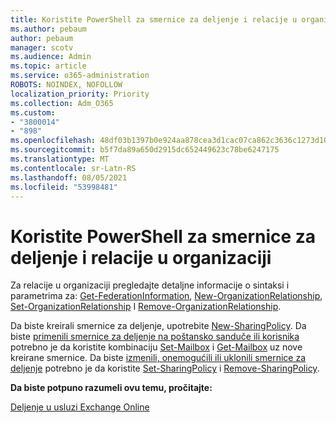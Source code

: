 ```yaml
---
title: Koristite PowerShell za smernice za deljenje i relacije u organizaciji
ms.author: pebaum
author: pebaum
manager: scotv
ms.audience: Admin
ms.topic: article
ms.service: o365-administration
ROBOTS: NOINDEX, NOFOLLOW
localization_priority: Priority
ms.collection: Adm_O365
ms.custom:
- "3800014"
- "898"
ms.openlocfilehash: 48df03b1397b0e924aa878cea3d1cac07ca862c3636c1273d10f4841a03fddcf
ms.sourcegitcommit: b5f7da89a650d2915dc652449623c78be6247175
ms.translationtype: MT
ms.contentlocale: sr-Latn-RS
ms.lasthandoff: 08/05/2021
ms.locfileid: "53998481"
---
```

# <a name="use-powershell-for-sharing-policies-and-organization-relationships"></a>Koristite PowerShell za smernice za deljenje i relacije u organizaciji


Za relacije u organizaciji pregledajte detaljne informacije o sintaksi i parametrima za: [Get-FederationInformation](https://docs.microsoft.com/powershell/module/exchange/get-federationinformation), [New-OrganizationRelationship](https://docs.microsoft.com/powershell/module/exchange/new-organizationrelationship), [Set-OrganizationRelationship](https://docs.microsoft.com/powershell/module/exchange/set-organizationrelationship)  I  [Remove-OrganizationRelationship](https://docs.microsoft.com/powershell/module/exchange/remove-organizationrelationship).

Da biste kreirali smernice za deljenje, upotrebite [New-SharingPolicy](https://docs.microsoft.com/powershell/module/exchange/new-sharingpolicy). Da biste [primenili smernice za deljenje na poštansko sanduče ili korisnika](https://docs.microsoft.com/exchange/sharing/sharing-policies/apply-a-sharing-policy#use-exchange-online-powershell-to-apply-a-sharing-policy-to-one-or-more-mailboxes) potrebno je da koristite kombinaciju [Set-Mailbox](https://docs.microsoft.com/powershell/module/exchange/set-mailbox) i [Get-Mailbox](https://docs.microsoft.com/powershell/module/exchange/get-mailbox) uz nove kreirane smernice. Da biste [ izmenili, onemogućili ili uklonili smernice za deljenje](https://docs.microsoft.com/exchange/sharing/sharing-policies/modify-a-sharing-policy) potrebno je da koristite [Set-SharingPolicy](https://docs.microsoft.com/powershell/module/exchange/set-sharingpolicy) i [Remove-SharingPolicy](https://docs.microsoft.com/powershell/module/exchange/remove-sharingpolicy).

**Da biste potpuno razumeli ovu temu, pročitajte:**

[Deljenje u usluzi Exchange Online](https://docs.microsoft.com/exchange/sharing/sharing)